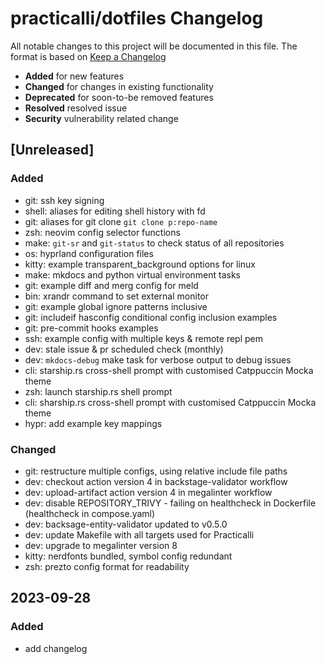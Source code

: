 # practicalli/dotfiles Changelog

All notable changes to this project will be documented in this file.
The format is based on [Keep a Changelog](https://keepachangelog.com/en/1.0.0/)

* **Added** for new features
* **Changed** for changes in existing functionality
* **Deprecated** for soon-to-be removed features
* **Resolved** resolved issue
* **Security** vulnerability related change

## [Unreleased]

### Added
- git: ssh key signing
- shell: aliases for editing shell history with fd
- git: aliases for git clone `git clone p:repo-name`
- zsh: neovim config selector functions
- make: `git-sr` and `git-status` to check status of all repositories
- os: hyprland configuration files
- kitty: example transparent_background options for linux
- make: mkdocs and python virtual environment tasks
- git: example diff and merg config for meld
- bin: xrandr command to set external monitor
- git: example global ignore patterns inclusive
- git: includeif hasconfig conditional config inclusion examples
- git: pre-commit hooks examples
- ssh: example config with multiple keys & remote repl pem
- dev: stale issue & pr scheduled check (monthly)
- dev: `mkdocs-debug` make task for verbose output to debug issues
- cli: starship.rs cross-shell prompt with customised Catppuccin Mocka theme
- zsh: launch starship.rs shell prompt
- cli: sharship.rs cross-shell prompt with customised Catppuccin Mocka theme
- hypr: add example key mappings

### Changed
- git: restructure multiple configs, using relative include file paths
- dev: checkout action version 4 in backstage-validator workflow
- dev: upload-artifact action version 4 in megalinter workflow
- dev: disable REPOSITORY_TRIVY - failing on healthcheck in Dockerfile (healthcheck in compose.yaml)
- dev: backsage-entity-validator updated to v0.5.0
- dev: update Makefile with all targets used for Practicalli
- dev: upgrade to megalinter version 8
- kitty: nerdfonts bundled, symbol config redundant
- zsh: prezto config format for readability

## 2023-09-28
### Added
- add changelog
